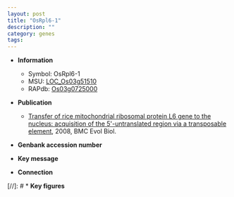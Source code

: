 ```yaml
---
layout: post
title: "OsRpl6-1"
description: ""
category: genes
tags: 
---
```


* **Information**  
    + Symbol: OsRpl6-1  
    + MSU: [LOC_Os03g51510](http://rice.plantbiology.msu.edu/cgi-bin/ORF_infopage.cgi?orf=LOC_Os03g51510)  
    + RAPdb: [Os03g0725000](http://rapdb.dna.affrc.go.jp/viewer/gbrowse_details/irgsp1?name=Os03g0725000)  

* **Publication**  
    + [Transfer of rice mitochondrial ribosomal protein L6 gene to the nucleus: acquisition of the 5'-untranslated region via a transposable element](http://www.ncbi.nlm.nih.gov/pubmed?term=Transfer+of+rice+mitochondrial+ribosomal+protein+L6+gene+to+the+nucleus:+acquisition+of+the+5'-untranslated+region+via+a+transposable+element%5BTitle%5D), 2008, BMC Evol Biol.

* **Genbank accession number**  

* **Key message**  

* **Connection**  

[//]: # * **Key figures**  


